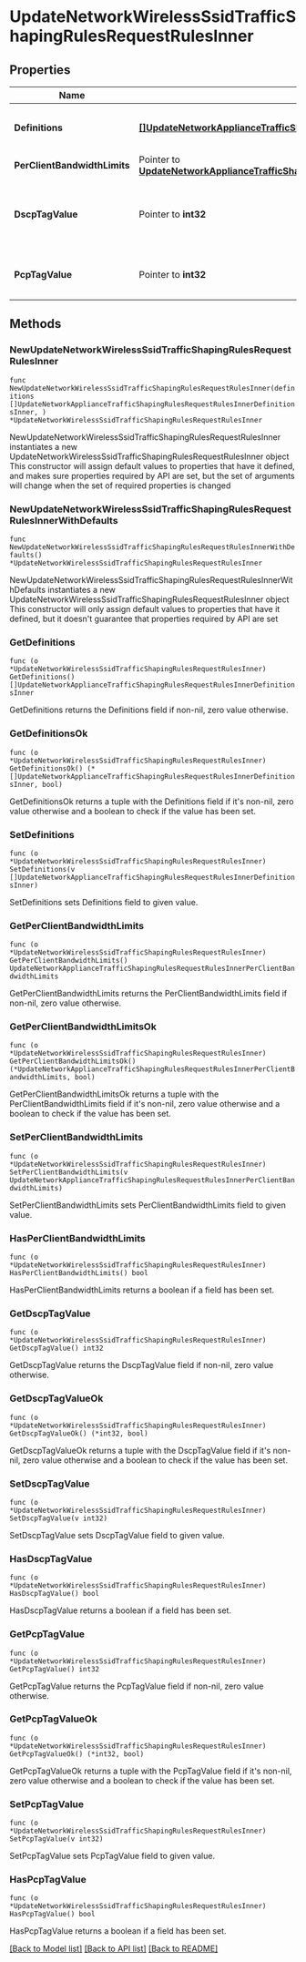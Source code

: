 # UpdateNetworkWirelessSsidTrafficShapingRulesRequestRulesInner

## Properties

Name | Type | Description | Notes
------------ | ------------- | ------------- | -------------
**Definitions** | [**[]UpdateNetworkApplianceTrafficShapingRulesRequestRulesInnerDefinitionsInner**](UpdateNetworkApplianceTrafficShapingRulesRequestRulesInnerDefinitionsInner.md) |     A list of objects describing the definitions of your traffic shaping rule. At least one definition is required.  | 
**PerClientBandwidthLimits** | Pointer to [**UpdateNetworkApplianceTrafficShapingRulesRequestRulesInnerPerClientBandwidthLimits**](UpdateNetworkApplianceTrafficShapingRulesRequestRulesInnerPerClientBandwidthLimits.md) |  | [optional] 
**DscpTagValue** | Pointer to **int32** |     The DSCP tag applied by your rule. null means &#39;Do not change DSCP tag&#39;.     For a list of possible tag values, use the trafficShaping/dscpTaggingOptions endpoint.  | [optional] 
**PcpTagValue** | Pointer to **int32** |     The PCP tag applied by your rule. Can be 0 (lowest priority) through 7 (highest priority).     null means &#39;Do not set PCP tag&#39;.  | [optional] 

## Methods

### NewUpdateNetworkWirelessSsidTrafficShapingRulesRequestRulesInner

`func NewUpdateNetworkWirelessSsidTrafficShapingRulesRequestRulesInner(definitions []UpdateNetworkApplianceTrafficShapingRulesRequestRulesInnerDefinitionsInner, ) *UpdateNetworkWirelessSsidTrafficShapingRulesRequestRulesInner`

NewUpdateNetworkWirelessSsidTrafficShapingRulesRequestRulesInner instantiates a new UpdateNetworkWirelessSsidTrafficShapingRulesRequestRulesInner object
This constructor will assign default values to properties that have it defined,
and makes sure properties required by API are set, but the set of arguments
will change when the set of required properties is changed

### NewUpdateNetworkWirelessSsidTrafficShapingRulesRequestRulesInnerWithDefaults

`func NewUpdateNetworkWirelessSsidTrafficShapingRulesRequestRulesInnerWithDefaults() *UpdateNetworkWirelessSsidTrafficShapingRulesRequestRulesInner`

NewUpdateNetworkWirelessSsidTrafficShapingRulesRequestRulesInnerWithDefaults instantiates a new UpdateNetworkWirelessSsidTrafficShapingRulesRequestRulesInner object
This constructor will only assign default values to properties that have it defined,
but it doesn't guarantee that properties required by API are set

### GetDefinitions

`func (o *UpdateNetworkWirelessSsidTrafficShapingRulesRequestRulesInner) GetDefinitions() []UpdateNetworkApplianceTrafficShapingRulesRequestRulesInnerDefinitionsInner`

GetDefinitions returns the Definitions field if non-nil, zero value otherwise.

### GetDefinitionsOk

`func (o *UpdateNetworkWirelessSsidTrafficShapingRulesRequestRulesInner) GetDefinitionsOk() (*[]UpdateNetworkApplianceTrafficShapingRulesRequestRulesInnerDefinitionsInner, bool)`

GetDefinitionsOk returns a tuple with the Definitions field if it's non-nil, zero value otherwise
and a boolean to check if the value has been set.

### SetDefinitions

`func (o *UpdateNetworkWirelessSsidTrafficShapingRulesRequestRulesInner) SetDefinitions(v []UpdateNetworkApplianceTrafficShapingRulesRequestRulesInnerDefinitionsInner)`

SetDefinitions sets Definitions field to given value.


### GetPerClientBandwidthLimits

`func (o *UpdateNetworkWirelessSsidTrafficShapingRulesRequestRulesInner) GetPerClientBandwidthLimits() UpdateNetworkApplianceTrafficShapingRulesRequestRulesInnerPerClientBandwidthLimits`

GetPerClientBandwidthLimits returns the PerClientBandwidthLimits field if non-nil, zero value otherwise.

### GetPerClientBandwidthLimitsOk

`func (o *UpdateNetworkWirelessSsidTrafficShapingRulesRequestRulesInner) GetPerClientBandwidthLimitsOk() (*UpdateNetworkApplianceTrafficShapingRulesRequestRulesInnerPerClientBandwidthLimits, bool)`

GetPerClientBandwidthLimitsOk returns a tuple with the PerClientBandwidthLimits field if it's non-nil, zero value otherwise
and a boolean to check if the value has been set.

### SetPerClientBandwidthLimits

`func (o *UpdateNetworkWirelessSsidTrafficShapingRulesRequestRulesInner) SetPerClientBandwidthLimits(v UpdateNetworkApplianceTrafficShapingRulesRequestRulesInnerPerClientBandwidthLimits)`

SetPerClientBandwidthLimits sets PerClientBandwidthLimits field to given value.

### HasPerClientBandwidthLimits

`func (o *UpdateNetworkWirelessSsidTrafficShapingRulesRequestRulesInner) HasPerClientBandwidthLimits() bool`

HasPerClientBandwidthLimits returns a boolean if a field has been set.

### GetDscpTagValue

`func (o *UpdateNetworkWirelessSsidTrafficShapingRulesRequestRulesInner) GetDscpTagValue() int32`

GetDscpTagValue returns the DscpTagValue field if non-nil, zero value otherwise.

### GetDscpTagValueOk

`func (o *UpdateNetworkWirelessSsidTrafficShapingRulesRequestRulesInner) GetDscpTagValueOk() (*int32, bool)`

GetDscpTagValueOk returns a tuple with the DscpTagValue field if it's non-nil, zero value otherwise
and a boolean to check if the value has been set.

### SetDscpTagValue

`func (o *UpdateNetworkWirelessSsidTrafficShapingRulesRequestRulesInner) SetDscpTagValue(v int32)`

SetDscpTagValue sets DscpTagValue field to given value.

### HasDscpTagValue

`func (o *UpdateNetworkWirelessSsidTrafficShapingRulesRequestRulesInner) HasDscpTagValue() bool`

HasDscpTagValue returns a boolean if a field has been set.

### GetPcpTagValue

`func (o *UpdateNetworkWirelessSsidTrafficShapingRulesRequestRulesInner) GetPcpTagValue() int32`

GetPcpTagValue returns the PcpTagValue field if non-nil, zero value otherwise.

### GetPcpTagValueOk

`func (o *UpdateNetworkWirelessSsidTrafficShapingRulesRequestRulesInner) GetPcpTagValueOk() (*int32, bool)`

GetPcpTagValueOk returns a tuple with the PcpTagValue field if it's non-nil, zero value otherwise
and a boolean to check if the value has been set.

### SetPcpTagValue

`func (o *UpdateNetworkWirelessSsidTrafficShapingRulesRequestRulesInner) SetPcpTagValue(v int32)`

SetPcpTagValue sets PcpTagValue field to given value.

### HasPcpTagValue

`func (o *UpdateNetworkWirelessSsidTrafficShapingRulesRequestRulesInner) HasPcpTagValue() bool`

HasPcpTagValue returns a boolean if a field has been set.


[[Back to Model list]](../README.md#documentation-for-models) [[Back to API list]](../README.md#documentation-for-api-endpoints) [[Back to README]](../README.md)


